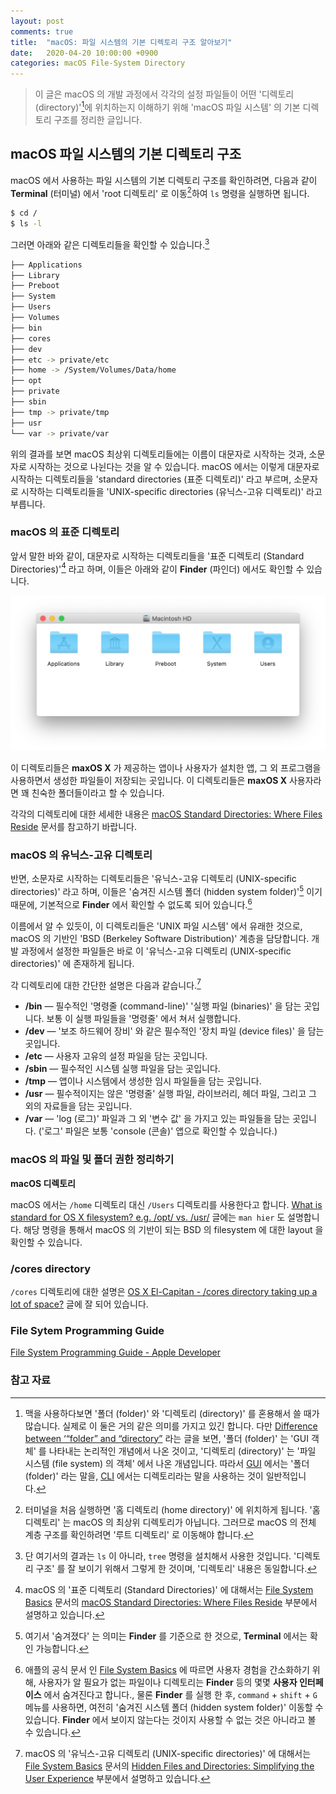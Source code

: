 ```yaml
---
layout: post
comments: true
title:  "macOS: 파일 시스템의 기본 디렉토리 구조 알아보기"
date:   2020-04-20 10:00:00 +0900
categories: macOS File-System Directory
---
```


> 이 글은 macOS 의 개발 과정에서 각각의 설정 파일들이 어떤 '디렉토리 (directory)'[^directory-and-folder]에 위치하는지 이해하기 위해 'macOS 파일 시스템' 의 기본 디렉토리 구조를 정리한 글입니다.

## macOS 파일 시스템의 기본 디렉토리 구조

macOS 에서 사용하는 파일 시스템의 기본 디렉토리 구조를 확인하려면, 다음과 같이 **Terminal** (터미널) 에서 'root 디렉토리' 로 이동[^move-to-root-directory]하여 `ls` 명령을 실행하면 됩니다.

```sh
$ cd /
$ ls -l
```

그러면 아래와 같은 디렉토리들을 확인할 수 있습니다.[^tree]

```sh
├── Applications
├── Library
├── Preboot
├── System
├── Users
├── Volumes
├── bin
├── cores
├── dev
├── etc -> private/etc
├── home -> /System/Volumes/Data/home
├── opt
├── private
├── sbin
├── tmp -> private/tmp
├── usr
└── var -> private/var
```

위의 결과를 보면 macOS 최상위 디렉토리들에는 이름이 대문자로 시작하는 것과, 소문자로 시작하는 것으로 나뉜다는 것을 알 수 있습니다. macOS 에서는 이렇게 대문자로 시작하는 디렉토리들을 'standard directories (표준 디렉토리)' 라고 부르며, 소문자로 시작하는 디렉토리들을 'UNIX-specific directories (유닉스-고유 디렉토리)' 라고 부릅니다.

### macOS 의 표준 디렉토리

앞서 말한 바와 같이, 대문자로 시작하는 디렉토리들을 '표준 디렉토리 (Standard Directories)'[^standard-directories] 라고 하며, 이들은 아래와 같이 **Finder** (파인더) 에서도 확인할 수 있습니다.

![macOS standard directories](/assets/macOS/File-System/standard-directories.jpg)

이 디렉토리들은 **maxOS X** 가 제공하는 앱이나 사용자가 설치한 앱, 그 외 프로그램을 사용하면서 생성한 파일들이 저장되는 곳입니다. 이 디렉토리들은 **maxOS X** 사용자라면 꽤 친숙한 폴더들이라고 할 수 있습니다.

각각의 디렉토리에 대한 세세한 내용은 [macOS Standard Directories: Where Files Reside](https://developer.apple.com/library/archive/documentation/FileManagement/Conceptual/FileSystemProgrammingGuide/FileSystemOverview/FileSystemOverview.html#//apple_ref/doc/uid/TP40010672-CH2-SW6) 문서를 참고하기 바랍니다.

### macOS 의 유닉스-고유 디렉토리

반면, 소문자로 시작하는 디렉토리들은 '유닉스-고유 디렉토리 (UNIX-specific directories)' 라고 하며, 이들은 '숨겨진 시스템 폴더 (hidden system folder)'[^hidden-folder] 이기 때문에, 기본적으로 **Finder** 에서 확인할 수 없도록 되어 있습니다.[^finder]

이름에서 알 수 있듯이, 이 디렉토리들은 'UNIX 파일 시스템' 에서 유래한 것으로, macOS 의 기반인 'BSD (Berkeley Software Distribution)' 계층을 담당합니다. 개발 과정에서 설정한 파일들은 바로 이 '유닉스-고유 디렉토리 (UNIX-specific directories)' 에 존재하게 됩니다.

각 디렉토리에 대한 간단한 설명은 다음과 같습니다.[^UNIX-specific-directories]

* **/bin** — 필수적인 '명령줄 (command-line)' '실행 파일 (binaries)' 을 담는 곳입니다. 보통 이 실행 파일들을 '명령줄' 에서 쳐서 실행합니다.
* **/dev** — '보조 하드웨어 장비' 와 같은 필수적인 '장치 파일 (device files)' 을 담는 곳입니다.
* **/etc** — 사용자 고유의 설정 파일을 담는 곳입니다.
* **/sbin** — 필수적인 시스템 실행 파일을 담는 곳입니다.
* **/tmp** — 앱이나 시스템에서 생성한 임시 파일들을 담는 곳입니다.
* **/usr** — 필수적이지는 않은 '명령줄' 실행 파일, 라이브러리, 헤더 파일, 그리고 그 외의 자료들을 담는 곳입니다.
* **/var** — 'log (로그)' 파일과 그 외 '변수 값' 을 가지고 있는 파일들을 담는 곳입니다. ('로그' 파일은 보통 'console (콘솔)' 앱으로 확인할 수 있습니다.)

### macOS 의 파일 및 폴더 권한 정리하기

**macOS 디렉토리**

macOS 에서는 `/home` 디렉토리 대신 `/Users` 디렉토리를 사용한다고 합니다. [What is standard for OS X filesystem? e.g. /opt/ vs. /usr/](https://apple.stackexchange.com/questions/119230/what-is-standard-for-os-x-filesystem-e-g-opt-vs-usr) 글에는 `man hier` 도 설명합니다. 해당 명령을 통해서 macOS 의 기반이 되는 BSD 의 filesystem 에 대한 layout 을 확인할 수 있습니다.

### /cores directory

`/cores` 디렉토리에 대한 설명은 [OS X El-Capitan - /cores directory taking up a lot of space?](https://apple.stackexchange.com/questions/215410/os-x-el-capitan-cores-directory-taking-up-a-lot-of-space) 글에 잘 되어 있습니다.

### File Sytem Programming Guide

[File System Programming Guide - Apple Developer](https://developer.apple.com/library/archive/documentation/FileManagement/Conceptual/FileSystemProgrammingGuide/Introduction/Introduction.html)

### 참고 자료

[^directory-and-folder]: 맥을 사용하다보면 '폴더 (folder)' 와 '디렉토리 (directory)' 를 혼용해서 쓸 때가 많습니다. 실제로 이 둘은 거의 같은 의미를 가지고 있긴 합니다. 다만 [Difference between ‘“folder” and “directory”](https://english.stackexchange.com/questions/113606/difference-between-folder-and-directory) 라는 글을 보면, '폴더 (folder)' 는 'GUI 객체' 를 나타내는 논리적인 개념에서 나온 것이고, '디렉토리 (directory)' 는 '파일 시스템 (file system) 의 객체' 에서 나온 개념입니다. 따라서 [GUI](https://en.wikipedia.org/wiki/Graphical_user_interface) 에서는 '폴더 (folder)' 라는 말을, [CLI](https://en.wikipedia.org/wiki/Command-line_interface) 에서는 디렉토리라는 말을 사용하는 것이 일반적입니다.  

[^move-to-root-directory]: 터미널을 처음 실행하면 '홈 디렉토리 (home directory)' 에 위치하게 됩니다. '홈 디렉토리' 는 macOS 의 최상위 디렉토리가 아닙니다. 그러므로 macOS 의 전체 계층 구조를 확인하려면 '루트 디렉토리' 로 이동해야 합니다.

[^tree]: 단 여기서의 결과는 `ls` 이 아니라, `tree` 명령을 설치해서 사용한 것입니다. '디렉토리 구조' 를 잘 보이기 위해서 그렇게 한 것이며, '디렉토리' 내용은 동일합니다.

[^standard-directories]: macOS 의 '표준 디렉토리 (Standard Directories)' 에 대해서는 [File System Basics](https://developer.apple.com/library/archive/documentation/FileManagement/Conceptual/FileSystemProgrammingGuide/FileSystemOverview/FileSystemOverview.html#//apple_ref/doc/uid/TP40010672-CH2-SW2) 문서의 [macOS Standard Directories: Where Files Reside](https://developer.apple.com/library/archive/documentation/FileManagement/Conceptual/FileSystemProgrammingGuide/FileSystemOverview/FileSystemOverview.html#//apple_ref/doc/uid/TP40010672-CH2-SW6) 부분에서 설명하고 있습니다.

[^hidden-folder]: 여기서 '숨겨졌다' 는 의미는 **Finder** 를 기준으로 한 것으로, **Terminal** 에서는 확인 가능합니다.

[^finder]: 애플의 공식 문서 인 [File System Basics](https://developer.apple.com/library/archive/documentation/FileManagement/Conceptual/FileSystemProgrammingGuide/FileSystemOverview/FileSystemOverview.html#//apple_ref/doc/uid/TP40010672-CH2-SW2) 에 따르면 사용자 경험을 간소화하기 위해, 사용자가 알 필요가 없는 파일이나 디렉토리는 **Finder** 등의 몇몇 **사용자 인터페이스** 에서 숨겨진다고 합니다., 물론 **Finder** 를 실행 한 후, `command` + `shift` + `G` 메뉴를 사용하면, 여전히 '숨겨진 시스템 폴더 (hidden system folder)' 이동할 수 있습니다. **Finder** 에서 보이지 않는다는 것이지 사용할 수 없는 것은 아니라고 볼 수 있습니다.

[^UNIX-specific-directories]: macOS 의 '유닉스-고유 디렉토리 (UNIX-specific directories)' 에 대해서는 [File System Basics](https://developer.apple.com/library/archive/documentation/FileManagement/Conceptual/FileSystemProgrammingGuide/FileSystemOverview/FileSystemOverview.html#//apple_ref/doc/uid/TP40010672-CH2-SW2) 문서의 [Hidden Files and Directories: Simplifying the User Experience](https://developer.apple.com/library/archive/documentation/FileManagement/Conceptual/FileSystemProgrammingGuide/FileSystemOverview/FileSystemOverview.html#//apple_ref/doc/uid/TP40010672-CH2-SW7) 부분에서 설명하고 있습니다.

